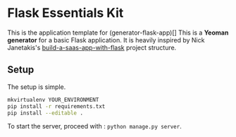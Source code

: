 # Flask Essentials Kit

This is the application template for (generator-flask-app)[]
This is a **Yeoman generator** for a basic Flask application.
It is heavily inspired by Nick Janetakis's [build-a-saas-app-with-flask](https://github.com/nickjj/build-a-saas-app-with-flask) project structure.

## Setup
The setup is simple.
```sh
mkvirtualenv YOUR_ENVIRONMENT
pip install -r requirements.txt
pip install --editable .
```

To start the server, proceed with : `python manage.py server`.
